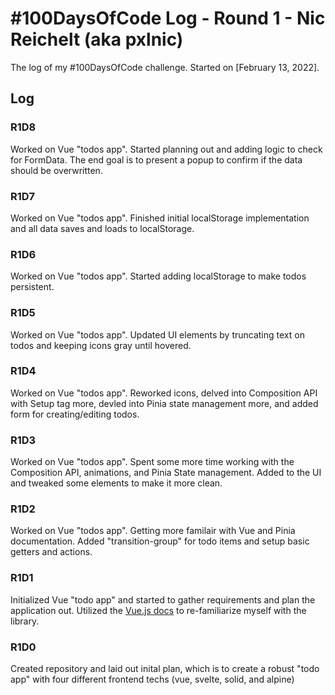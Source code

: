 # #100DaysOfCode Log - Round 1 - Nic Reichelt (aka pxlnic)

The log of my #100DaysOfCode challenge. Started on [February 13, 2022].

## Log

### R1D8
Worked on Vue "todos app". Started planning out and adding logic to check for FormData. The end goal is to present a popup to confirm if the data should be overwritten.

### R1D7
Worked on Vue "todos app". Finished initial localStorage implementation and all data saves and loads to localStorage.

### R1D6
Worked on Vue "todos app". Started adding localStorage to make todos persistent.

### R1D5
Worked on Vue "todos app". Updated UI elements by truncating text on todos and keeping icons gray until hovered.

### R1D4
Worked on Vue "todos app". Reworked icons, delved into Composition API with Setup tag more, devled into Pinia state management more, and added form for creating/editing todos.

### R1D3
Worked on Vue "todos app". Spent some more time working with the Composition API, animations, and Pinia State management. Added to the UI and tweaked some elements to make it more clean.

### R1D2
Worked on Vue "todos app". Getting more familair with Vue and Pinia documentation. Added "transition-group" for todo items and setup basic getters and actions.

### R1D1 
Initialized Vue "todo app" and started to gather requirements and plan the application out. Utilized the [Vue.js docs](https://vuejs.org/guide/quick-start.html#with-build-tools) to re-familiarize myself with the library.

### R1D0
Created repository and laid out inital plan, which is to create a robust "todo app" with four different frontend techs (vue, svelte, solid, and alpine)